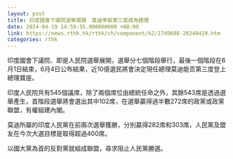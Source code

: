 ```yaml
---
layout: post
title: 印度國會下議院選舉展開　莫迪爭取第三度成為總理
date: 2024-04-19 14:59:55.000000000 +08:00
link: https://news.rthk.hk/rthk/ch/component/k2/1749608-20240419.htm
categories: rthk
---
```


印度國會下議院、即是人民院選舉展開，選舉分七個階段舉行，最後一個階段在6月1日結束，6月4日公布結果，近10億選民將會決定現任總理莫迪能否第三度登上總理寶座。

印度人民院共有545個議席，除了兩個席位由總統任命之外，其餘543席是透過選舉產生，首階段選舉將會選出其中102席，在選舉贏得過半數272席的政黨或政黨聯盟，有權組建內閣。

莫迪所屬的印度人民黨在前兩次選舉獲勝，分別贏得282席和303席，人民黨及盟友在今次大選目標是取得超過400席。

以國大黨為首的反對黨就組成聯盟，尋求阻止人民黨勝選。
